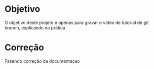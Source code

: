 # Objetivo

O objetivo deste projeto é apenas para gravar o vídeo de tutorial de git branch, explicando na prática.

# Correção

Fazendo correção da documentaçao